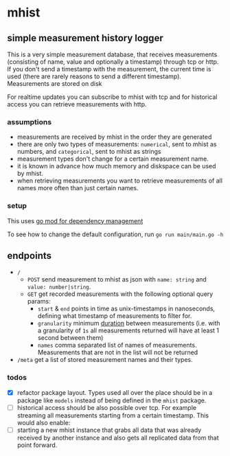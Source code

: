 # mhist

## simple measurement history logger

This is a very simple measurement database, that receives measurements (consisting of name, value and optionally a timestamp) through tcp or http. If you don't send a timestamp with the measurement, the current time is used (there are rarely reasons to send a different timestamp).
Measurements are stored on disk

For realtime updates you can subscribe to mhist with tcp and for historical access you can retrieve measurements with http.

### assumptions

- measurements are received by mhist in the order they are generated
- there are only two types of measurements: `numerical`, sent to mhist as numbers, and `categorical`, sent to mhist as strings
- measurement types don't change for a certain measurement name.
- it is known in advance how much memory and diskspace can be used by mhist.
- when retrieving measurements you want to retrieve measurements of all names more often than just certain names.

### setup

This uses [go mod for dependency management](https://github.com/golang/go/wiki/Modules)

To see how to change the default configuration, run `go run main/main.go -h`

## endpoints

- `/`
  - `POST` send measurement to mhist as json with `name: string` and `value: number|string`.
  - `GET` get recorded measurements with the following optional query params:
    - `start` & `end` points in time as unix-timestamps in nanoseconds, defining what timestamp of measurements to filter for.
    - `granularity` minimum [duration](https://golang.org/pkg/time/#ParseDuration) between measurements (i.e. with a granularity of `1s` all measurements returned will have at least 1 second between them)
    - `names` comma separated list of names of measurements. Measurements that are not in the list will not be returned
- `/meta` get a list of stored measurement names and their types.

### todos

- [X] refactor package layout. Types used all over the place should be in a package like `models` instead of being defined in the `mhist` package.
- [ ] historical access should be also possible over tcp. For example streaming all measurements starting from a certain timestamp. This would also enable:
- [ ] starting a new mhist instance that grabs all data that was already received by another instance and also gets all replicated data from that point forward.
